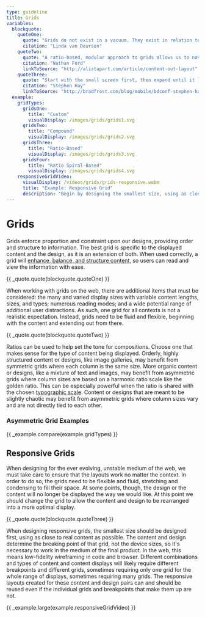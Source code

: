 ```yaml
---
type: guideline
title: Grids
variables:
  blockquote:
    quoteOne:
      quote: "Grids do not exist in a vacuum. They exist in relation to the content. We never start with a grid. We start with an idea which is then translated into a form, a structure."
      citation: "Linda van Deursen"
    quoteTwo:
      quote: "A ratio-based, modular approach to grids allows us to navigate a medium where we cannot know the container size, nor what type of content will flow into that container."
      citation: "Nathan Ford"
      linkToSource: "http://alistapart.com/article/content-out-layout"
    quoteThree:
      quote: "Start with the small screen first, then expand until it looks like sh*t. TIME FOR A BREAKPOINT!"
      citation: "Stephen Hay"
      linkToSource: "http://bradfrost.com/blog/mobile/bdconf-stephen-hay-presents-responsive-design-workflow/"
  example:
    gridTypes:
      gridsOne:
        title: "Custom"
        visualDisplay: /images/grids/grids1.svg
      gridsTwo:
        title: "Compound"
        visualDisplay: /images/grids/grids2.svg
      gridsThree:
        title: "Ratio-Based"
        visualDisplay: /images/grids/grids3.svg
      gridsFour:
        title: "Ratio Spiral-Based"
        visualDisplay: /images/grids/grids4.svg
    responsiveGridVideo:
      visualDisplay: /videos/grids/grids-responsive.webm
      title: "Example: Responsive Grid"
      description: "Begin by designing the smallest size, using as close to real content as possible. As the size expands, the content will determine where the breakpoints should occur, not the device sizes."
---
```


# Grids

Grids enforce proportion and constraint upon our designs, providing order and structure to information. The best grid is specific to the displayed content and the design, as it is an extension of both. When used correctly, a grid will [enhance, balance, and structure content](http://www.ibm.com/design/language/framework/visual/layout.shtml), so users can read and view the information with ease.

{{ _quote.quote(blockquote.quoteOne) }}

When working with grids on the web, there are additional items that must be considered: the many and varied display sizes with variable content lengths, sizes, and types; numerous reading modes; and a wide potential range of additional user distractions. As such, one grid for all contexts is not a realistic expectation. Instead, grids need to be fluid and flexible, beginning with the content and extending out from there.

{{ _quote.quote(blockquote.quoteTwo) }}

Ratios can be used to help set the tone for compositions. Choose one that makes sense for the type of content being displayed. Orderly, highly structured content or designs, like image galleries, may benefit from symmetric grids where each column is the same size. More organic content or designs, like a mixture of text and images, may benefit from asymmetric grids where column sizes are based on a harmonic ratio scale like the golden ratio. This can be especially powerful when the ratio is shared with the chosen [typographic scale](/typography). Content or designs that are meant to be slightly chaotic may benefit from asymmetric grids where column sizes vary and are not directly tied to each other.

### Asymmetric Grid Examples

{{ _example.compare(example.gridTypes) }}

## Responsive Grids

When designing for the ever evolving, unstable medium of the web, we must take care to ensure that the layouts work no matter the context. In order to do so, the grids need to be flexible and fluid, stretching and condensing to fill their space. At some points, though, the design or the content will no longer be displayed the way we would like. At this point we should change the grid to allow the content and design to be rearranged into a more optimal display.

{{ _quote.quote(blockquote.quoteThree) }}

When designing responsive grids, the smallest size should be designed first, using as close to real content as possible. The content and design determine the breaking point of that grid, not the device sizes, so it's necessary to work in the medium of the final product. In the web, this means low-fidelity wireframing in code and browser. Different combinations and types of content and content displays will likely require different breakpoints and different grids, sometimes requiring only one grid for the whole range of displays, sometimes requiring many grids. The responsive layouts created for these content and design pairs can and should be reused even if the individual grids and breakpoints that make them up are not.

{{ _example.large(example.responsiveGridVideo) }}

